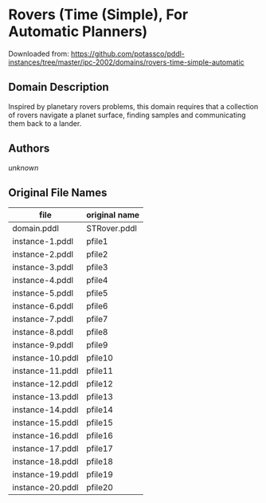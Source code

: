 # Rovers (Time (Simple), For Automatic Planners)
Downloaded from: https://github.com/potassco/pddl-instances/tree/master/ipc-2002/domains/rovers-time-simple-automatic

## Domain Description

Inspired by planetary rovers problems, this domain requires that a collection of rovers navigate a planet surface, finding samples and communicating them back to a lander.

## Authors

*unknown*

## Original File Names

| file             | original name |
|------------------|---------------|
| domain.pddl      | STRover.pddl  |
| instance-1.pddl  | pfile1        |
| instance-2.pddl  | pfile2        |
| instance-3.pddl  | pfile3        |
| instance-4.pddl  | pfile4        |
| instance-5.pddl  | pfile5        |
| instance-6.pddl  | pfile6        |
| instance-7.pddl  | pfile7        |
| instance-8.pddl  | pfile8        |
| instance-9.pddl  | pfile9        |
| instance-10.pddl | pfile10       |
| instance-11.pddl | pfile11       |
| instance-12.pddl | pfile12       |
| instance-13.pddl | pfile13       |
| instance-14.pddl | pfile14       |
| instance-15.pddl | pfile15       |
| instance-16.pddl | pfile16       |
| instance-17.pddl | pfile17       |
| instance-18.pddl | pfile18       |
| instance-19.pddl | pfile19       |
| instance-20.pddl | pfile20       |
